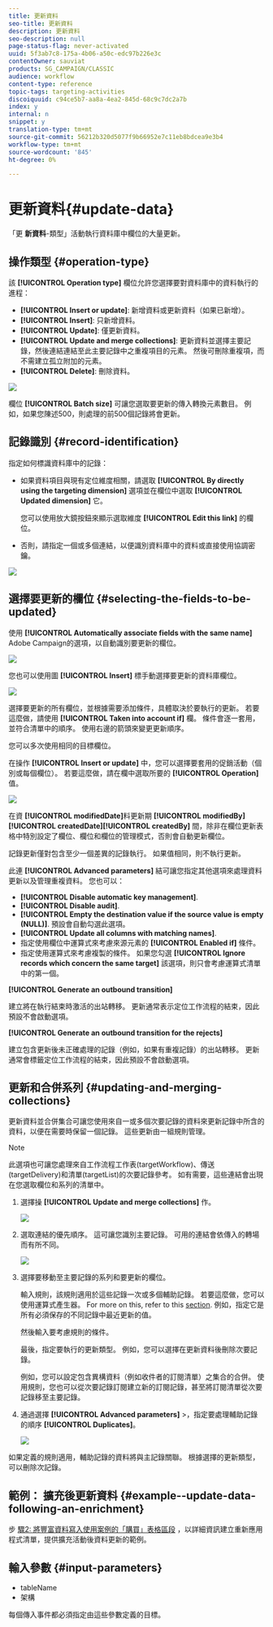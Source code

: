 ```yaml
---
title: 更新資料
seo-title: 更新資料
description: 更新資料
seo-description: null
page-status-flag: never-activated
uuid: 5f3ab7c8-175a-4b06-a50c-edc97b226e3c
contentOwner: sauviat
products: SG_CAMPAIGN/CLASSIC
audience: workflow
content-type: reference
topic-tags: targeting-activities
discoiquuid: c94ce5b7-aa8a-4ea2-845d-68c9c7dc2a7b
index: y
internal: n
snippet: y
translation-type: tm+mt
source-git-commit: 56212b320d5077f9b66952e7c11eb8bdcea9e3b4
workflow-type: tm+mt
source-wordcount: '845'
ht-degree: 0%

---
```



# 更新資料{#update-data}

「更 **新資料**-類型」活動執行資料庫中欄位的大量更新。

## 操作類型 {#operation-type}

該 **[!UICONTROL Operation type]** 欄位允許您選擇要對資料庫中的資料執行的進程：

* **[!UICONTROL Insert or update]**: 新增資料或更新資料（如果已新增）。
* **[!UICONTROL Insert]**: 只新增資料。
* **[!UICONTROL Update]**: 僅更新資料。
* **[!UICONTROL Update and merge collections]**: 更新資料並選擇主要記錄，然後連結連結至此主要記錄中之重複項目的元素。 然後可刪除重複項，而不需建立孤立附加的元素。
* **[!UICONTROL Delete]**: 刪除資料。

![](assets/s_advuser_update_data_1.png)

欄位 **[!UICONTROL Batch size]** 可讓您選取要更新的傳入轉換元素數目。 例如，如果您陳述500，則處理的前500個記錄將會更新。

## 記錄識別 {#record-identification}

指定如何標識資料庫中的記錄：

* 如果資料項目與現有定位維度相關，請選取 **[!UICONTROL By directly using the targeting dimension]** 選項並在欄位中選取 **[!UICONTROL Updated dimension]** 它。

   您可以使用放大鏡按鈕來顯示選取維度 **[!UICONTROL Edit this link]** 的欄位。

* 否則，請指定一個或多個連結，以便識別資料庫中的資料或直接使用協調密鑰。

![](assets/s_advuser_update_data_2.png)

## 選擇要更新的欄位 {#selecting-the-fields-to-be-updated}

使用 **[!UICONTROL Automatically associate fields with the same name]** Adobe Campaign的選項，以自動識別要更新的欄位。

![](assets/s_advuser_update_data_3b.png)

您也可以使用圖 **[!UICONTROL Insert]** 標手動選擇要更新的資料庫欄位。

![](assets/s_advuser_update_data_3.png)

選擇要更新的所有欄位，並根據需要添加條件，具體取決於要執行的更新。 若要這麼做，請使用 **[!UICONTROL Taken into account if]** 欄。 條件會逐一套用，並符合清單中的順序。 使用右邊的箭頭來變更更新順序。

您可以多次使用相同的目標欄位。

在操作 **[!UICONTROL Insert or update]** 中，您可以選擇要套用的促銷活動（個別或每個欄位）。 若要這麼做，請在欄中選取所要的 **[!UICONTROL Operation]** 值。

![](assets/s_advuser_update_data_5.png)

在資 **[!UICONTROL modifiedDate]**&#x200B;料更新期 **[!UICONTROL modifiedBy]****[!UICONTROL createdDate]****[!UICONTROL createdBy]** 間，除非在欄位更新表格中特別設定了欄位、欄位和欄位的管理模式，否則會自動更新欄位。

記錄更新僅對包含至少一個差異的記錄執行。 如果值相同，則不執行更新。

此連 **[!UICONTROL Advanced parameters]** 結可讓您指定其他選項來處理資料更新以及管理重複資料。 您也可以：

* **[!UICONTROL Disable automatic key management]**.
* **[!UICONTROL Disable audit]**.
* **[!UICONTROL Empty the destination value if the source value is empty (NULL)]**. 預設會自動勾選此選項。
* **[!UICONTROL Update all columns with matching names]**.
* 指定使用欄位中運算式來考慮來源元素的 **[!UICONTROL Enabled if]** 條件。
* 指定使用運算式來考慮複製的條件。 如果您勾選 **[!UICONTROL Ignore records which concern the same target]** 該選項，則只會考慮運算式清單中的第一個。

**[!UICONTROL Generate an outbound transition]**

建立將在執行結束時激活的出站轉移。 更新通常表示定位工作流程的結束，因此預設不會啟動選項。

**[!UICONTROL Generate an outbound transition for the rejects]**

建立包含更新後未正確處理的記錄（例如，如果有重複記錄）的出站轉移。 更新通常會標籤定位工作流程的結束，因此預設不會啟動選項。

## 更新和合併系列 {#updating-and-merging-collections}

更新資料並合併集合可讓您使用來自一或多個次要記錄的資料來更新記錄中所含的資料，以便在需要時保留一個記錄。 這些更新由一組規則管理。

>[!NOTE]
>
>此選項也可讓您處理來自工作流程工作表(targetWorkflow)、傳送(targetDelivery)和清單(targetList)的次要記錄參考。 如有需要，這些連結會出現在您選取欄位和系列的清單中。

1. 選擇操 **[!UICONTROL Update and merge collections]** 作。

   ![](assets/update_and_merge_collections1.png)

1. 選取連結的優先順序。 這可讓您識別主要記錄。 可用的連結會依傳入的轉場而有所不同。

   ![](assets/update_and_merge_collections2.png)

1. 選擇要移動至主要記錄的系列和要更新的欄位。

   輸入規則，該規則適用於這些記錄一次或多個輔助記錄。 若要這麼做，您可以使用運算式產生器。 For more on this, refer to this [section](../../platform/using/defining-filter-conditions.md#building-expressions). 例如，指定它是所有必須保存的不同記錄中最近更新的值。

   然後輸入要考慮規則的條件。

   最後，指定要執行的更新類型。 例如，您可以選擇在更新資料後刪除次要記錄。

   例如，您可以設定包含異構資料（例如收件者的訂閱清單）之集合的合併。 使用規則，您也可以從次要記錄訂閱建立新的訂閱記錄，甚至將訂閱清單從次要記錄移至主要記錄。

1. 通過選擇 **[!UICONTROL Advanced parameters]** >，指定要處理輔助記錄的順序 **[!UICONTROL Duplicates]**。

   ![](assets/update_and_merge_collections3.png)

如果定義的規則適用，輔助記錄的資料將與主記錄關聯。 根據選擇的更新類型，可以刪除次記錄。

## 範例： 擴充後更新資料 {#example--update-data-following-an-enrichment}

步 [驟2: 將豐富資料寫入使用案例的「購買」表格區段](../../workflow/using/creating-a-summary-list.md#step-2--writing-enriched-data-to-the--purchases--table) ，以詳細資訊建立重新應用程式清單，提供擴充活動後資料更新的範例。

## 輸入參數 {#input-parameters}

* tableName
* 架構

每個傳入事件都必須指定由這些參數定義的目標。
